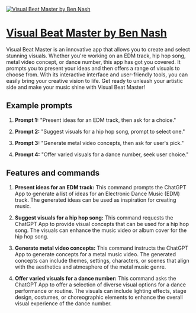 [![Visual Beat Master by Ben Nash](https://files.oaiusercontent.com/file-4w5xqSkvr0LUFT65srbfCwI1?se=2123-10-17T18%3A02%3A08Z&sp=r&sv=2021-08-06&sr=b&rscc=max-age%3D31536000%2C%20immutable&rscd=attachment%3B%20filename%3D80785856-1c2a-45ef-b268-730d1c4e6ccb.png&sig=nkCmDVEavJOllp5LHjdvn6wIR3LdA9EEN2V%2BZq/NMQc%3D)](https://chat.openai.com/g/g-Z2dOgr5kI-visual-beat-master-by-ben-nash)

# [Visual Beat Master by Ben Nash](https://chat.openai.com/g/g-Z2dOgr5kI-visual-beat-master-by-ben-nash)

Visual Beat Master is an innovative app that allows you to create and select stunning visuals. Whether you're working on an EDM track, hip hop song, metal video concept, or dance number, this app has got you covered. It prompts you to present your ideas and then offers a range of visuals to choose from. With its interactive interface and user-friendly tools, you can easily bring your creative vision to life. Get ready to unleash your artistic side and make your music shine with Visual Beat Master!

## Example prompts

1. **Prompt 1:** "Present ideas for an EDM track, then ask for a choice."

2. **Prompt 2:** "Suggest visuals for a hip hop song, prompt to select one."

3. **Prompt 3:** "Generate metal video concepts, then ask for user's pick."

4. **Prompt 4:** "Offer varied visuals for a dance number, seek user choice."


## Features and commands

1. **Present ideas for an EDM track:** This command prompts the ChatGPT App to generate a list of ideas for an Electronic Dance Music (EDM) track. The generated ideas can be used as inspiration for creating music.

2. **Suggest visuals for a hip hop song:** This command requests the ChatGPT App to provide visual concepts that can be used for a hip hop song. The visuals can enhance the music video or album cover for the hip hop song.

3. **Generate metal video concepts:** This command instructs the ChatGPT App to generate concepts for a metal music video. The generated concepts can include themes, settings, characters, or scenes that align with the aesthetics and atmosphere of the metal music genre.

4. **Offer varied visuals for a dance number:** This command asks the ChatGPT App to offer a selection of diverse visual options for a dance performance or routine. The visuals can include lighting effects, stage design, costumes, or choreographic elements to enhance the overall visual experience of the dance number.
